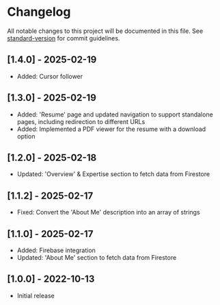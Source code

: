 # Changelog
All notable changes to this project will be documented in this file. See [standard-version](https://github.com/conventional-changelog/standard-version) for commit guidelines.

## [1.4.0] - 2025-02-19
- Added: Cursor follower 

## [1.3.0] - 2025-02-19
- Added: 'Resume' page and updated navigation to support standalone pages, including redirection to different URLs
- Added: Implemented a PDF viewer for the resume with a download option

## [1.2.0] - 2025-02-18
- Updated: 'Overview' & Expertise section to fetch data from Firestore

## [1.1.2] - 2025-02-17
- Fixed: Convert the 'About Me' description into an array of strings

## [1.1.0] - 2025-02-17
- Added: Firebase integration
- Updated: 'About Me' section to fetch data from Firestore

## [1.0.0] - 2022-10-13
- Initial release
